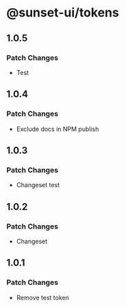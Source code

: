 # @sunset-ui/tokens

## 1.0.5

### Patch Changes

- Test

## 1.0.4

### Patch Changes

- Exclude docs in NPM publish

## 1.0.3

### Patch Changes

- Changeset test

## 1.0.2

### Patch Changes

- Changeset

## 1.0.1

### Patch Changes

- Remove test token
